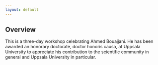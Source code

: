 ```yaml
---
layout: default
---
```


## Overview

This is a three-day workshop celebrating Ahmed Bouajjani. He has been awarded an honorary doctorate, doctor honoris causa, at Uppsala University to appreciate his contribution to the scientific community in general and Uppsala University in particular.

